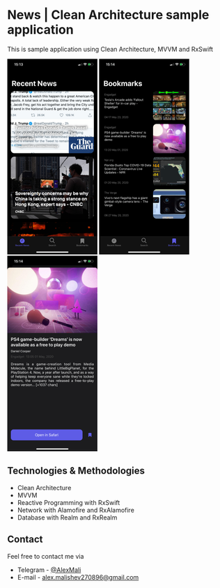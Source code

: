 # News | Clean Architecture sample application
This is sample application using Clean Architecture, MVVM and RxSwift

<p>
<img alt="Recent News" src="https://raw.githubusercontent.com/alexmalishev270896/news_app/master/Images/screen_3.png" width="207">
<img alt="Bookmarks" src="https://raw.githubusercontent.com/alexmalishev270896/news_app/master/Images/screen_1.png" width="207">
<img alt="News Details" src="https://raw.githubusercontent.com/alexmalishev270896/news_app/master/Images/screen_2.png" width="207">
</p>

## Technologies & Methodologies
* Clean Architecture
* MVVM
* Reactive Programming with RxSwift
* Network with Alamofire and RxAlamofire
* Database with Realm and RxRealm

## Contact
Feel free to contact me via
* Telegram - [@AlexMali](https://t.me/AlexMali)
* E-mail - [alex.malishev270896@gmail.com](mailto:alex.malishev270896@gmail.com)


